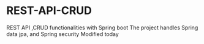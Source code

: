 # REST-API-CRUD
REST API ,CRUD functionalities with Spring boot 
The project handles Spring data jpa, and Spring security
Modified today

